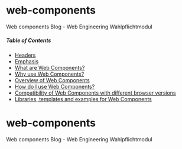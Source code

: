 # web-components
Web components Blog - Web Engineering Wahlpflichtmodul

##### Table of Contents  
* [Headers](#headers)  
* [Emphasis](#emphasis)  
* [What are Web Components?](#whatare)  
* [Why use Web Components?](#whyuse)  
* [Overview of Web Components](#overview)  
* [How do I use Web Components?](#howuse)   
* [Compatibility of Web Components with different browser versions](#compatibility)  
* [Libraries, templates and examples for Web Components](#libraries)

# web-components
Web components Blog - Web Engineering Wahlpflichtmodul
